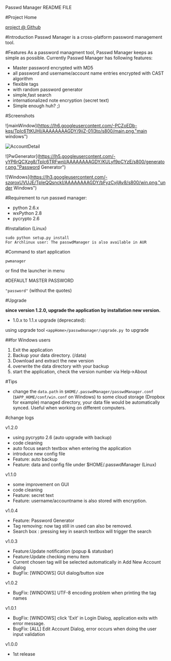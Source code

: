 Passwd Manager README FILE

#Project Home

[project @ Github](http://github.com/sk1418/passwdmanager/)

#Introduction
Passwd Manager is a cross-platform password management tool.

#Features
As a password managment tool, Passwd Manager keeps as simple as possible. Currently Passwd Manager has following features:

- Master password encrypted with MD5
- all password and username/account name entries encrypted with CAST algorithm
- flexible tags
- with random password generator
- simple,fast search
- internationalized note encryption (secret text)
- Simple enough huh? ;)

#Screenshots

![mainWindow](https://lh6.googleusercontent.com/-PCZoEDb-kqs/TpIc6TtKUHI/AAAAAAAAGDY/9iiZ-01l3to/s800/main.png,"main windows")

![AccountDetail](https://lh5.googleusercontent.com/-nYD2RQ_J9Cw/TpIc6ZRhHuI/AAAAAAAAGDY/V9ArKO8WgKw/s800/detail.png,"AccountDetail")

![PwGenerator](https://lh5.googleusercontent.com/-yYP6rQCXzg8/TpIc6TRFwnI/AAAAAAAAGDY/KULyf9pCYzE/s800/generator.png,"Password Generator")

![Windows](https://lh3.googleusercontent.com/-szqroxUVUJE/TpIeQQsnckI/AAAAAAAAGDY/bFyzCvjlAv8/s800/win.png,"under Windows")

#Requirement to run passwd manager:

- python 2.6.x
- wxPython 2.8
- pycrypto 2.6



#Installation (Linux)

	sudo python setup.py install
	For Archlinux user: The passwdManager is also available in AUR


#Command to start application

	pwmanager
or
    find the launcher in menu 



#DEFAULT MASTER PASSWORD

`"password"` (without the quotes)


#Upgrade

**since version 1.2.0, upgrade the application by installation new version.**

- 1.0.x to 1.1.x upgrade (deprecated):

using upgrade tool `<appHome>/passwdmanager/upgrade.py `to upgrade

##for Windows users
1. Exit the application
2. Backup your data directory. (<appHome>/data)
3. Download and extract the new version
4. overwrite the data directory with your backup
5. start the application, check the version number via Help->About

#Tips
- change the `data.path` in  `$HOME/.passwdManager/passwdManager.conf` (`$APP_HOME/conf/win.conf` on Windows) to some cloud storage (Dropbox for example) managed directory, your data file would be automatically synced. Useful when working on different computers.


#change logs

v1.2.0
 
* using pycrypto 2.6 (auto upgrade with backup)
* code cleaning
* auto focus search textbox when entering the application
* introduce new config file
* Feature: auto backup
* Feature: data and config file under $HOME/.passwdManager (Linux)

v1.1.0

* some improvement on GUI
* code cleaning
* Feature: secret text
* Feature: username/accountname is also stored with encryption.

v1.0.4

* Feature: Password Generator
* Tag removing: now tag still in used can also be removed.
* Search box :  pressing <Enter> key in search textbox will trigger the search 

v1.0.3

* Feature:Update notification (popup & statusbar)
* Feature:Update checking menu item
* Current chosen tag will be selected automatically in Add New Account dialog
* BugFix: [WINDOWS] GUI dialog/button size  


v1.0.2

* BugFix: [WINDOWS] UTF-8 encoding problem when printing the tag names

v1.0.1

* BugFix: [WINDOWS] click 'Exit' in Login Dialog, application exits with error message.
* BugFix: [ALL] Edit Account Dialog, error occurs when doing the user input validation

v1.0.0

* 1st release


